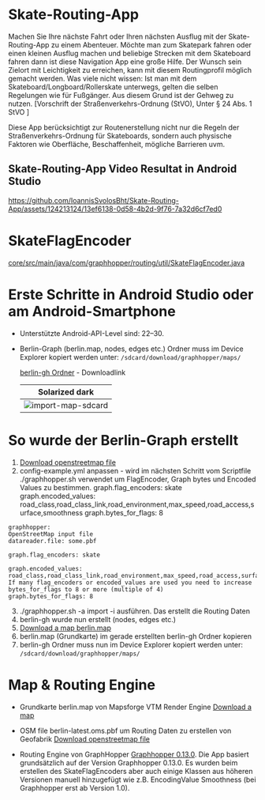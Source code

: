 # Skate-Routing-App
Machen Sie Ihre nächste Fahrt oder Ihren nächsten Ausflug mit der Skate-Routing-App zu einem Abenteuer. Möchte man zum Skatepark fahren oder einen kleinen Ausflug machen und beliebige Strecken mit dem Skateboard fahren dann ist diese Navigation App eine große Hilfe. Der Wunsch sein Zielort mit Leichtigkeit zu erreichen, kann mit diesem Routingprofil möglich gemacht werden. Was viele nicht wissen: Ist man mit dem Skateboard/Longboard/Rollerskate unterwegs, gelten die selben Regelungen wie für Fußgänger. Aus diesem Grund ist der Gehweg zu nutzen. [Vorschrift der Straßenverkehrs-Ordnung (StVO), Unter § 24 Abs. 1 StVO ]

Diese App berücksichtigt zur Routenerstellung nicht nur die Regeln der Straßenverkehrs-Ordnung für Skateboards, sondern auch physische Faktoren wie Oberfläche, Beschaffenheit, mögliche Barrieren uvm.

## Skate-Routing-App Video Resultat in Android Studio

https://github.com/IoannisSvolosBht/Skate-Routing-App/assets/124213124/13ef6138-0d58-4b2d-9f76-7a32d6cf7ed0

# SkateFlagEncoder 
[core/src/main/java/com/graphhopper/routing/util/SkateFlagEncoder.java](core/src/main/java/com/graphhopper/routing/util/SkateFlagEncoder.java)

# Erste Schritte in Android Studio oder am Android-Smartphone

* Unterstützte Android-API-Level sind: 22–30.



* Berlin-Graph (berlin.map, nodes, edges etc.) Ordner muss im Device Explorer kopiert werden unter: ```/sdcard/download/graphhopper/maps/ ```
  
   [berlin-gh Ordner](https://drive.google.com/drive/folders/1f0TnXo6IR2YehuK_q4PeIiljeIEktcyi?usp=drive_link) - Downloadlink

   Solarized dark             |
   :-------------------------:|
   ![import-map-sdcard](https://github.com/IoannisSvolosBht/Skate-Routing-App/assets/124213124/c2d8c3ff-6ee7-4a3e-89b5-88e9b1f23cd3)  |


# So wurde der Berlin-Graph erstellt
  1. [Download openstreetmap file](https://download.geofabrik.de/europe/germany/berlin.html)
  2. config-example.yml anpassen - wird im nächsten Schritt vom Scriptfile ./graphhopper.sh verwendet um FlagEncoder, Graph bytes und Encoded Values zu bestimmen.
  graph.flag_encoders: skate
  graph.encoded_values: road_class,road_class_link,road_environment,max_speed,road_access,surface,smoothness
  graph.bytes_for_flags: 8
 ```
 graphhopper:
 OpenStreetMap input file
 datareader.file: some.pbf

 graph.flag_encoders: skate

 graph.encoded_values: road_class,road_class_link,road_environment,max_speed,road_access,surface,smoothness
 If many flag_encoders or encoded_values are used you need to increase bytes_for_flags to 8 or more (multiple of 4)
 graph.bytes_for_flags: 8
```  

  3. ./graphhopper.sh -a import -i <openstreetmapfile> ausführen. Das erstellt die Routing Daten
  4. berlin-gh wurde nun erstellt (nodes, edges etc.)
  5. [Download a map berlin.map](http://download.mapsforge.org/maps/)
  6. berlin.map (Grundkarte) im gerade erstellten berlin-gh Ordner kopieren
  7. berlin-gh Ordner muss nun im Device Explorer kopiert werden unter: ```/sdcard/download/graphhopper/maps/ ```


# Map & Routing Engine
* Grundkarte berlin.map von Mapsforge VTM Render Engine [Download a map](http://download.mapsforge.org/maps/)
  
* OSM file berlin-latest.oms.pbf um Routing Daten zu erstellen von Geofabrik [Download openstreetmap file](https://download.geofabrik.de/europe/germany/berlin.html)

* Routing Engine von GraphHopper [Graphhopper 0.13.0](https://github.com/graphhopper/graphhopper/tree/0.13). Die App basiert grundsätzlich auf der Version Graphhopper 0.13.0. Es wurden beim erstellen des SkateFlagEncoders aber auch einige Klassen aus höheren Versionen manuell hinzugefügt wie z.B. EncodingValue Smoothness (bei Graphhopper erst ab Version 1.0).
  





    
